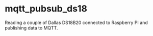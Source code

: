 # mqtt_pubsub_ds18
Reading a couple of Dallas DS18B20 connected to Raspberry PI and publishing data to MQTT.
